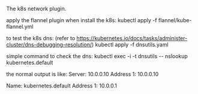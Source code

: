 The k8s network plugin.

apply the flannel plugin when install the k8s:
kubectl apply -f flannel/kube-flannel.yml

to test the k8s dns: 
(refer to https://kubernetes.io/docs/tasks/administer-cluster/dns-debugging-resolution/)
kubectl apply -f dnsutils.yaml

simple command to check the dns:
kubectl exec -i -t dnsutils -- nslookup kubernetes.default

the normal output is like:
Server:    10.0.0.10
Address 1: 10.0.0.10

Name:      kubernetes.default
Address 1: 10.0.0.1
